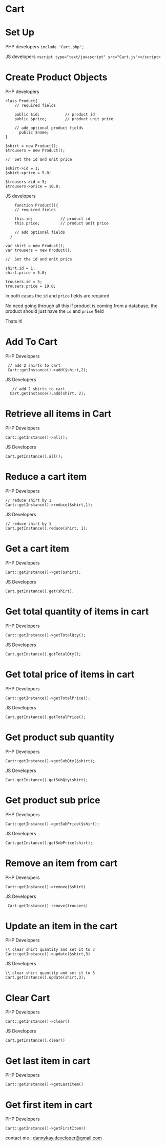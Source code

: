 # Cart

# Set Up

PHP developers
`include 'Cart.php';`

JS developers
`<script type="text/javascript" src="Cart.js"></script>`
# Create Product Objects
PHP developers
```
class Product{
    // required fields
    
	public $id;           // product id
	public $price;        // product unit price
      
    // add optional product fields
      public $name;
}
    
$shirt = new Product();
$trousers = new Product();

//  Set the id and unit price

$shirt->id = 1;
$shirt->price = 5.0;

$trousers->id = 5;
$trousers->price = 10.0;
```
JS developers 
```
    function Product(){
    // required fields
    
	this.id;            // product id
	this.price;         // product unit price
	
    // add optional fields
  }

var shirt = new Product();
var trousers = new Product();

//  Set the id and unit price

shirt.id = 1;
shirt.price = 5.0;

trousers.id = 5;
trousers.price = 10.0;
```
In both cases the `id` and `price` fields are required

No need going through all this if product is coming from a database, the product should just have the `id` and `price` field

Thats it!

# Add To Cart
PHP Developers
```
 // add 2 shirts to cart
 Cart::getInstance()->add($shirt,2);
```
JS Developers
```
   // add 2 shirts to cart
  Cart.getInstance().add(shirt, 2);
```
# Retrieve all items in Cart
PHP Developers
```
Cart::getInstance()->all();
```
JS Developers
```
Cart.getInstance().all();
```
# Reduce a cart item
PHP Developers
```
// reduce shirt by 1
Cart::getInstance()->reduce($shirt,1);
```
JS Developers
```
// reduce shirt by 1
Cart.getInstance().reduce(shirt, 1);
```
# Get a cart item
PHP Developers
```
Cart::getInstance()->get($shirt);
```
JS Developers
```
Cart.getInstance().get(shirt);
```
# Get total quantity of items in cart
PHP Developers
```
Cart::getInstance()->getTotalQty();
```
JS Developers
```
Cart.getInstance().getTotalQty();
```
# Get total price of items in cart
PHP Developers
```
Cart::getInstance()->getTotalPrice();
```
JS Developers
```
Cart.getInstance().getTotalPrice();
```
# Get product sub quantity
PHP Developers
```
Cart::getInstance()->getSubQty($shirt);
```
JS Developers
```
Cart.getInstance().getSubQty(shirt);
```
# Get product sub price
PHP Developers
```
Cart::getInstance()->getSubPrice($shirt);
```
JS Developers
```
Cart.getInstance().getSubPrice(shirt);
```
# Remove an item from cart
PHP Developers
```
Cart::getInstance()->remove($shirt)
```
JS Developers
```
 Cart.getInstance().remove(trousers)
```
# Update an item in the cart
PHP Developers
```
\\ clear shirt quantity and set it to 3
Cart::getInstance()->update($shirt,3)
```
JS Developers
```
\\ clear shirt quantity and set it to 3
Cart.getInstance().update(shirt,3);
```
# Clear Cart
PHP Developers
```
Cart::getInstance()->clear()
```
JS Developers
```
Cart.getInstance().clear()
```
# Get last item in cart
PHP Developers
```
Cart::getInstance()->getLastItem()
```
# Get first item in cart
PHP Developers
```
Cart::getInstance()->getFirstItem()
```

contact me :  dannykay.developer@gmail.com



